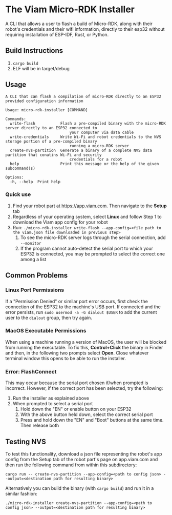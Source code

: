 # The Viam Micro-RDK Installer

A CLI that allows a user to flash a build of Micro-RDK, along with their robot's credentials and their wifi information, directly to their esp32 without requiring installation of ESP-IDF, Rust, or Python.

## Build Instructions

1. `cargo build`
2. ELF will be in target/debug

## Usage

```text
A CLI that can flash a compilation of micro-RDK directly to an ESP32 provided configuration information

Usage: micro-rdk-installer [COMMAND]

Commands:
  write-flash           Flash a pre-compiled binary with the micro-RDK server directly to an ESP32 connected to
                            your computer via data cable
  write-credentials     Write Wi-Fi and robot credentials to the NVS storage portion of a pre-compiled binary
                            running a micro-RDK server
  create-nvs-partition  Generate a binary of a complete NVS data partition that conatins Wi-Fi and security
                            credentials for a robot
  help                  Print this message or the help of the given subcommand(s)

Options:
  -h, --help  Print help
```

### Quick use

1. Find your robot part at https://app.viam.com. Then navigate to the **Setup** tab
2. Regardless of your operating system, select **Linux** and follow Step 1 to download the Viam app config for your robot
3. Run: `./micro-rdk-installer write-flash --app-config=<file path to the viam.json file downloaded in previous step>`
    1. To see the micro-RDK server logs through the serial connection, add `--monitor`
    2. If the program cannot auto-detect the serial port to which your ESP32 is connected, you may be prompted to select the correct one among a list

## Common Problems

### Linux Port Permissions

If a "Permission Denied" or similar port error occurs, first check the connection of the ESP32 to the machine's USB port. If 
connected and the error persists, run `sudo usermod -a -G dialout $USER` to add the current user to the `dialout` group, then try again.

### MacOS Executable Permissions

When using a machine running a version of MacOS, the user will be blocked from running the executable. To fix this, **Control+Click** the binary in Finder and then, in the following two prompts select **Open**. Close whatever terminal window this opens to be able to run the installer.

### Error: FlashConnect

This may occur because the serial port chosen if/when prompted is incorrect. However, if the correct port has been selected, try the following:

1. Run the installer as explained above
2. When prompted to select a serial port
    1. Hold down the "EN" or enable button on your ESP32
    2. With the above button held down, select the correct serial port
    3. Press and hold down the "EN" and "Boot" buttons at the same time. Then release both

## Testing NVS

To test this functionality, download a json
file representing the robot's app config from the Setup tab of the robot part's page on app.viam.com and then
run the following command from within this subdirectory:
```
cargo run -- create-nvs-partition --app-config=<path to config json> --output=<destination path for resulting binary>
```

Alternatively you can build the binary (with `cargo build`) and run it in a similar fashion:
```
./micro-rdk-installer create-nvs-partition --app-config=<path to config json> --output=<destination path for resulting binary>
```